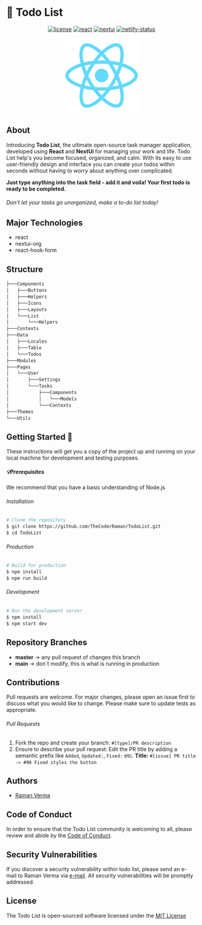 # 📄 Todo List
<p align="center">
  <a title="license" href="./LICENSE"><img src="https://img.shields.io/github/license/TheCoderRaman/TodoList" alt="license"></a>
  <a title="react" href="https://react.dev"><img src="https://img.shields.io/badge/logo-react-blue?logo=react" alt="react"></a>
  <a title="nextui" href="https://nextui.org"><img src="https://img.shields.io/badge/logo-nextui-blue?logo=nextui" alt="nextui"></a>
  <a title="netlify-status" href="https://app.netlify.com/sites/dev-todolist/deploys"><img src="https://img.shields.io/netlify/1a29d940-9202-4dfe-9af8-3db5af7ec949" alt="netlify-status"></a>
</p>

<p align="center">
  <img width="200" height="200" src="./public/logo512.png?raw=true" alt="logo" />
</p>

## About
Introducing **Todo List**, the ultimate open-source task manager application, developed using **React** and **NextUi** for managing your work and life. Todo List help's you become focused, organized, and calm. With its easy to use user-friendly design and interface you can create your todos within seconds without having to worry about anything over complicated.

**Just type anything into the task field - add it and voila! Your first todo is ready to be completed.**
###### Don't let your tasks go unorganized, make a to-do list today!

## Major Technologies
- react
- nextui-org
- react-hook-form

## Structure

```sh
├───Components
│   ├───Buttons
│   ├───Helpers
│   ├───Icons
│   ├───Layouts
│   └───List
│       └───Helpers
├───Contexts
├───Data
│   ├───Locales
│   ├───Table
│   └───Todos
├───Modules
├───Pages
│   └───User
│       ├───Settings
│       └───Tasks
│           ├───Components
│           │   └───Models
│           └───Contexts
├───Themes
└───Utils
```
## Getting Started 🎉
These instructions will get you a copy of the project up and running on your local machine for development and testing purposes.

##### 💡Prerequisites
We recommend that you have a basic understanding of Node.js

###### Installation
```bash
# Clone the repository
$ git clone https://github.com/TheCoderRaman/TodoList.git
$ cd TodoList
```

###### Production
```bash
# Build for production
$ npm install
$ npm run build
```

###### Development
```bash
# Run the development server
$ npm install
$ npm start dev
```

## Repository Branches
- **master** -> any pull request of changes this branch
- **main** -> don´t modify, this is what is running in production
## Contributions

Pull requests are welcome. For major changes, please open an issue first to discuss what you would like to change.
Please make sure to update tests as appropriate.

###### Pull Requests
1. Fork the repo and create your branch:
   `#[type]/PR description`
1. Ensure to describe your pull request:
   Edit the PR title by adding a semantic prefix like `Added`, `Updated:`, `Fixed:` etc.
   **Title:**
   `#[issue] PR title -> #90 Fixed styles the button`
## Authors
* [Raman Verma](https://github.com/TheCoderRaman)

## Code of Conduct
In order to ensure that the Todo List community is welcoming to all, please review and abide by the [Code of Conduct](./CODE_OF_CONDUCT.md).

## Security Vulnerabilities
If you discover a security vulnerability within todo list, please send an e-mail to Raman Verma via [e-mail](mailto:devramanverma@gmail.com).
All security vulnerabilities will be promptly addressed.

## License
The Todo List is open-sourced software licensed under the [MIT License](./LICENSE)
